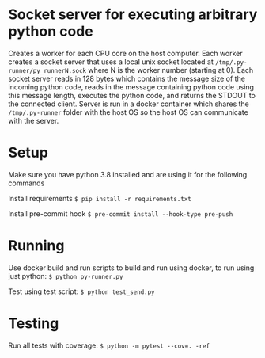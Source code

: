 # Socket server for executing arbitrary python code
Creates a worker for each CPU core on the host computer. Each worker creates a socket server that uses a local unix socket located at `/tmp/.py-runner/py_runnerN.sock` where N is the worker number (starting at 0). Each socket server reads in 128 bytes which contains the message size of the incoming python code, reads in the message containing python code using this message length, executes the python code, and returns the STDOUT to the connected client. Server is run in a docker container which shares the `/tmp/.py-runner` folder with the host OS so the host OS can communicate with the server.

# Setup

Make sure you have python 3.8 installed and are using it for the following commands

Install requirements
`$ pip install -r requirements.txt`

Install pre-commit hook
`$ pre-commit install --hook-type pre-push`


# Running

Use docker build and run scripts to build and run using docker, to run using just python:
`$ python py-runner.py`

Test using test script:
`$ python test_send.py`

# Testing

Run all tests with coverage:
`$ python -m pytest --cov=. -ref`
